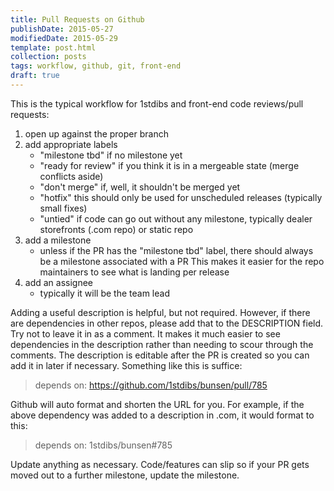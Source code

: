 ```yaml
---
title: Pull Requests on Github
publishDate: 2015-05-27
modifiedDate: 2015-05-29
template: post.html
collection: posts
tags: workflow, github, git, front-end
draft: true
---
```


This is the typical workflow for 1stdibs and front-end code reviews/pull requests:

1. open up against the proper branch
2. add appropriate labels
    - "milestone tbd" if no milestone yet
    - "ready for review" if you think it is in a mergeable state (merge conflicts aside)
    - "don't merge" if, well, it shouldn't be merged yet
    - "hotfix" this should only be used for unscheduled releases (typically small fixes)
    - "untied" if code can go out without any milestone, typically dealer storefronts (.com repo) or static repo 
3. add a milestone
    - unless if the PR has the "milestone tbd" label, there should always be a milestone associated with a PR
      This makes it easier for the repo maintainers to see what is landing per release
4. add an assignee
    - typically it will be the team lead

Adding a useful description is helpful, but not required. However, if there are dependencies in other repos, please add that to the DESCRIPTION field.
Try not to leave it in as a comment. It makes it much easier to see dependencies in the description rather than needing to scour through the comments.
The description is editable after the PR is created so you can add it in later if necessary. Something like this is suffice:

> depends on: https://github.com/1stdibs/bunsen/pull/785

Github will auto format and shorten the URL for you. For example, if the above dependency was added to a description in .com, it would format to this:

> depends on: 1stdibs/bunsen#785

Update anything as necessary. Code/features can slip so if your PR gets moved out to a further milestone, update the milestone.
